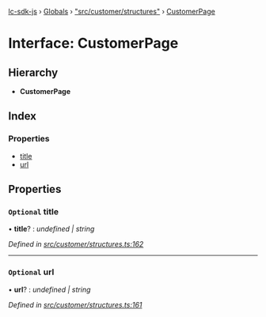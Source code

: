 [lc-sdk-js](../README.md) › [Globals](../globals.md) › ["src/customer/structures"](../modules/_src_customer_structures_.md) › [CustomerPage](_src_customer_structures_.customerpage.md)

# Interface: CustomerPage

## Hierarchy

* **CustomerPage**

## Index

### Properties

* [title](_src_customer_structures_.customerpage.md#optional-title)
* [url](_src_customer_structures_.customerpage.md#optional-url)

## Properties

### `Optional` title

• **title**? : *undefined | string*

*Defined in [src/customer/structures.ts:162](https://github.com/livechat/lc-sdk-js/blob/38eeefe/src/customer/structures.ts#L162)*

___

### `Optional` url

• **url**? : *undefined | string*

*Defined in [src/customer/structures.ts:161](https://github.com/livechat/lc-sdk-js/blob/38eeefe/src/customer/structures.ts#L161)*
